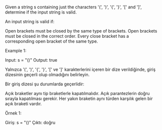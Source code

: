 Given a string s containing just the characters '(', ')', '{', '}', '[' and ']', determine if the input string is valid.

An input string is valid if:

Open brackets must be closed by the same type of brackets.
Open brackets must be closed in the correct order.
Every close bracket has a corresponding open bracket of the same type.
 

Example 1:

Input: s = "()"
Output: true

Yalnızca '(', ')', '{', '}', '[' ve ']' karakterlerini içeren bir dize verildiğinde, giriş dizesinin geçerli olup olmadığını belirleyin.

Bir giriş dizesi şu durumlarda geçerlidir:

Açık braketler aynı tip braketlerle kapatılmalıdır.
Açık parantezlerin doğru sırayla kapatılması gerekir.
Her yakın braketin aynı türden karşılık gelen bir açık braketi vardır.


Örnek 1:

Giriş: s = "()"
Çıktı: doğru
